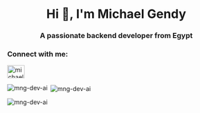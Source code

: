<h1 align="center">Hi 👋, I'm Michael Gendy</h1>
<h3 align="center">A passionate backend developer from Egypt</h3>

<h3 align="left">Connect with me:</h3>
<p align="left">
<a href="https://linkedin.com/in/michael-gendy-b356a2184/" target="blank"><img align="center" src="https://raw.githubusercontent.com/rahuldkjain/github-profile-readme-generator/master/src/images/icons/Social/linked-in-alt.svg" alt="michael-gendy-b356a2184/" height="30" width="40" /></a>
</p>

<p><img align="left" src="https://github-readme-stats.vercel.app/api/top-langs?username=mng-dev-ai&show_icons=true&locale=en&layout=compact" alt="mng-dev-ai" /></p>

<p>&nbsp;<img align="center" src="https://github-readme-stats.vercel.app/api?username=mng-dev-ai&show_icons=true&locale=en" alt="mng-dev-ai" /></p>

<p><img align="center" src="https://github-readme-streak-stats.herokuapp.com/?user=mng-dev-ai&" alt="mng-dev-ai" /></p>
